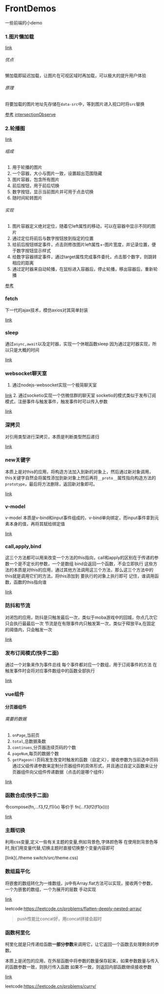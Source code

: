 # FrontDemos
一些前端的小demo
### 1.图片懒加载
[link](./图片懒加载)
###### 优点
懒加载即延迟加载，让图片在可视区域时再加载，可以极大的提升用户体验
###### 原理
将要加载的图片地址先存储在`data-src`中，等到图片进入视口时将`src`替换

[参考](https://juejin.cn/post/6971453092592091143)
[intersectionObserve](https://www.haorooms.com/post/intersectionobserver)

### 2.轮播图
[link](./轮播图)
###### 组成
1. 用于轮播的图片
2. 一个容器，大小与图片一致，设置超出范围隐藏
3. 图片容器，包含所有图片
4. 前后按钮，用于前后切换
5. 数字按钮，显示当前图片并可用于点击切换
6. 随时间轮转图片
###### 实现
1. 图片容器定义绝对定位，随着它left属性的移动，可以在容器中显示不同的图片
2. 通过定位将前后与数字按钮放到指定的位置
3. 给前后按钮绑定事件，点击则修改图片left属性+-图片宽度，并记录位置，便于数字按钮显示样式
4. 给数字容器绑定事件，通过target属性完成事件委托，点击那个数字，则跳转相应的距离
5. 通过定时器来自动轮播，在鼠标进入容器后，停止轮播，移出容器后，重新轮播
   
[参考](https://juejin.cn/post/7072683227625816072)

### fetch
下一代的ajax技术，模仿axios对其简单封装

[link](./封装fetch)

### sleep
通过`async,await`以及定时器，实现一个休眠函数sleep
因为通过定时器实现，所以只是大概的时间

[link](./实现sleep)

### websocket聊天室
1. 通过nodejs-websocket实现一个极简聊天室
   
[link](./websocket聊天室/simple)
2. 通过socketio实现一个仿微信群的聊天室
socketio的模式类似于发布订阅模式，注册事件与触发事件，触发事件时可以传入参数

[link](./websocket聊天室/weChat)

### 深拷贝
对引用类型进行深拷贝，本质是判断类型然后递归

[link](./深拷贝)

### new关键字
本质上是对this的应用，将构造方法加入到新的对象上，然后通过新对象调用，this关键字自然会将属性添加到新对象上然后再将`__proto__`属性指向构造方法的`prototype`，最后将方法删除，返回新对象即可。

[link](./new关键字)

### v-model
v-model 本质是v-bind和input事件组成的，v-bind单向绑定，而input事件拿到元素本身的值，再将其赋给绑定值

[link](./v-model)

### call,apply,bind
这三个方法都可以用来改变一个方法的this指向，call和apply的区别在于传递的参数一个是不定长的参数，一个是数组
bind会返回一个函数，不会立即执行
这些方法的本质是对this的应用，通过其他方法调用这三个方法，那么这三个方法中的this就是调用它们的方法，将this添加到
要执行的对象上执行即可
记住，谁调用函数，函数的this指向谁

[link](./call,apply,bind)

### 防抖和节流
对闭包的应用，防抖是只触发最后一次，类似于moba游戏中的回城，你点几次它只会执行最最后一次
节流是在有限事件内只触发第一次，类似于释放平a,在固定的阈值内，只会触发一次

[link](./防抖，节流)

### 发布订阅模式(快手二面)
通过一个对象来作为事件总线
每个事件都对应一个数组，用于订阅事件的方法
在触发事件时会将对应事件数组中的函数全部执行

[link](./订阅发布模式)

### vue组件
#### 分页器组件
###### 需要的数据
1. `onPage`,当前页
2. `total`,总数据条数
3. `continues`,分页器连续页码的个数
4. `pageNum`,每页的数据个数
5. `getPageon()`页码发生改变时触发的函数（自定义），接收参数为当前选中页码
通过父级传递参数来定制分页器组件的具体形式，并且通过自定义函数来让分页器组件向父组件传递数据（点击的是哪个组件）

[link](./vue组件/pagination)

### 函数合成(快手二面)
令compose(fn,...f3,f2,f1)(x) 等价于 fn(...f3(f2(f1(x))))

[link](./函数合成)

### 主题切换
利用css变量,定义一些有关主题的变量,例如背景色,字体颜色等
在使用到背景色等时,我们用变量代替,切换主题时直接切换整个变量内容即可

[link](./theme switch/src/theme.css)


### 数组扁平化
将嵌套的数组转化为一维数组，js中有Array.flat方法可以实现，接收两个参数，一个为嵌套的数组，一个为展开的层数
手动实现

[link](./数组扁平化)

leetcode:https://leetcode.cn/problems/flatten-deeply-nested-array/

> push性能比concat好，用concat拼接会超时

### 函数柯里化
柯里化就是只传递给函数**一部分参数**来调用它，让它返回一个函数去处理剩余的参数。

本质上是闭包的应用，在外层函数中将参数的数量保存起来，如果参数数量与传入的函数参数一致，则执行传入函数
如果不一致，则返回内部函数继续接收参数

[link](./函数柯里化)

leetcode:https://leetcode.cn/problems/curry/